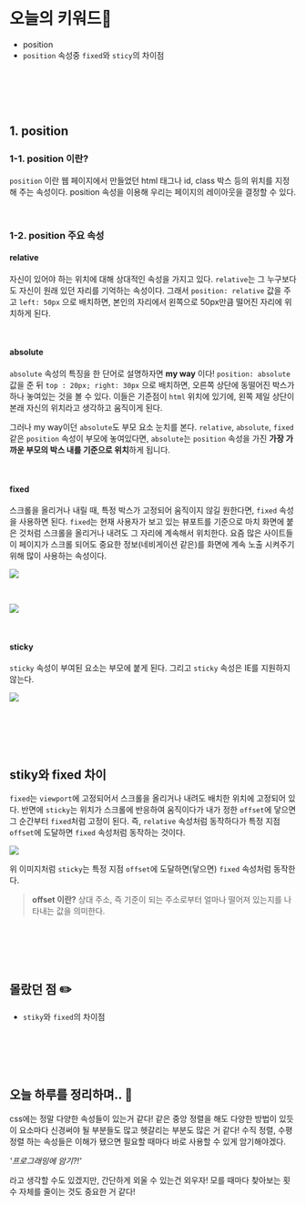 # 오늘의 키워드📌

- position
- `position` 속성중 `fixed`와 `sticy`의 차이점

<br><br><br><br>

## 1. position

### 1-1. position 이란?

`position` 이란 웹 페이지에서 만들었던 html 태그나 id, class 박스 등의 위치를 지정해 주는 속성이다. position 속성을 이용해 우리는 페이지의 레이아웃을 결정할 수 있다.

<br>

### 1-2. position 주요 속성

#### relative

자신이 있어야 하는 위치에 대해 상대적인 속성을 가지고 있다. `relative`는 그 누구보다도 자신이 원래 있던 자리를 기억하는 속성이다. 그래서 `position: relative` 값을 주고 `left: 50px` 으로 배치하면, 본인의 자리에서 왼쪽으로 50px만큼 떨어진 자리에 위치하게 된다.

<br>

#### absolute

`absolute` 속성의 특징을 한 단어로 설명하자면 **my way** 이다!
`position: absolute` 값을 준 뒤 `top : 20px; right: 30px` 으로 배치하면, 오른쪽 상단에 동떨어진 박스가 하나 놓여있는 것을 볼 수 있다. 이들은 기준점이 `html` 위치에 있기에, 왼쪽 제일 상단이 본래 자신의 위치라고 생각하고 움직이게 된다.

그러나 my way이던 `absolute`도 부모 요소 눈치를 본다. `relative`, `absolute`, `fixed` 같은 `position` 속성이 부모에 놓여있다면, `absolute`는 `position` 속성을 가진 **가장 가까운 부모의 박스 내를 기준으로 위치**하게 됩니다.

<br>

#### fixed

스크롤을 올리거나 내릴 때, 특정 박스가 고정되어 움직이지 않길 원한다면, `fixed` 속성을 사용하면 된다. `fixed`는 현재 사용자가 보고 있는 뷰포트를 기준으로 마치 화면에 붙은 것처럼 스크롤을 올리거나 내려도 그 자리에 계속해서 위치한다. 요즘 많은 사이트들이 페이지가 스크롤 되어도 중요한 정보(네비게이션 같은)를 화면에 계속 노출 시켜주기 위해 많이 사용하는 속성이다.

![](https://velog.velcdn.com/images/nu11/post/a9ad2bd4-c022-4991-8451-8130555787e8/image.png)

<br>

![](https://velog.velcdn.com/images/nu11/post/adb16119-55d8-428a-8772-8a60d9f5eb13/image.gif)

<br>

#### sticky

`sticky` 속성이 부여된 요소는 부모에 붙게 된다. 그리고 `sticky` 속성은 IE를 지원하지 않는다.

![](https://velog.velcdn.com/images/nu11/post/a125fc3e-667e-4b8e-b7d8-4a5a05a1120c/image.gif)

<br><br><br><br>

## stiky와 fixed 차이

`fixed`는 `viewport`에 고정되어서 스크롤을 올리거나 내려도 배치한 위치에 고정되어 있다.
반면에 `sticky`는 위치가 스크롤에 반응하여 움직이다가 내가 정한 `offset`에 닿으면 그 순간부터 `fixed`처럼 고정이 된다. 즉, `relative` 속성처럼 동작하다가 특정 지점 `offset`에 도달하면 `fixed` 속성처럼 동작하는 것이다.

![](https://velog.velcdn.com/images/nu11/post/562b457c-cd2c-47a1-8ac0-b9260a98318a/image.gif)

위 이미지처럼 `sticky`는 특정 지점 `offset`에 도달하면(닿으면) `fixed` 속성처럼 동작한다.

> **offset 이란?**
> 상대 주소, 즉 기준이 되는 주소로부터 얼마나 떨어져 있는지를 나타내는 값을 의미한다.

<br><br><br><br>

## 몰랐던 점 ✏️

- `stiky`와 `fixed`의 차이점

<br><br><br><br>

## 오늘 하루를 정리하며.. 🌃

css에는 정말 다양한 속성들이 있는거 같다! 같은 중앙 정렬을 해도 다양한 방법이 있듯이 요소마다 신경써야 될 부분들도 많고 헷갈리는 부분도 많은 거 같다! 수직 정렬, 수평 정렬 하는 속성들은 이해가 됐으면 필요할 때마다 바로 사용할 수 있게 암기해야겠다.

_'프로그래밍에 암기?!'_

라고 생각할 수도 있겠지만, 간단하게 외울 수 있는건 외우자! 모를 때마다 찾아보는 횟수 자체를 줄이는 것도 중요한 거 같다!
